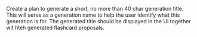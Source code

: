 Create a plan to generate a short, no more than 40 char generation title. This will serve as a generation name to help the user identify what this generation is for. The generated title should be displayed in the UI together wit hteh generated flashcard proposals.